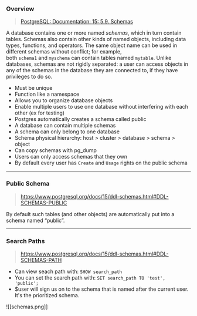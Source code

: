 ### Overview
> [PostgreSQL: Documentation: 15: 5.9. Schemas](https://www.postgresql.org/docs/15/ddl-schemas.html)

A database contains one or more named _schemas_, which in turn contain tables. Schemas also contain other kinds of named objects, including data types, functions, and operators. The same object name can be used in different schemas without conflict; for example, both `schema1` and `myschema` can contain tables named `mytable`. Unlike databases, schemas are not rigidly separated: a user can access objects in any of the schemas in the database they are connected to, if they have privileges to do so.

- Must be unique
- Function like a namespace
- Allows you to organize database objects
- Enable multiple users to use one database without interfering with each other (ex for testing)
- Postgres automatically creates a schema called public
- A database can contain multiple schemas
- A schema can only belong to one database
- Schema physical hierarchy: host > cluster > database > schema > object
- Can copy schemas with pg_dump
- Users can only access schemas that they own
- By default every user has `Create` and `Usage` rights on the public schema

---
### Public Schema
> https://www.postgresql.org/docs/15/ddl-schemas.html#DDL-SCHEMAS-PUBLIC

By default such tables (and other objects) are automatically put into a schema named “public”.

---
### Search Paths
> https://www.postgresql.org/docs/15/ddl-schemas.html#DDL-SCHEMAS-PATH

- Can view seach path with: `SHOW search_path`
- You can set the search path with: `SET search_path TO 'test', 'public';`
- $user will sign us on to the schema that is named after the current user. It's the prioritized schema.

![[schemas.png]]
  

